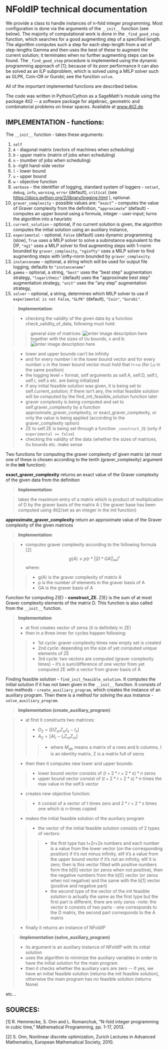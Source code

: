 # NFoldIP technical documentation
We provide a class to handle instances of n-fold integer programming.
Most configuration is done via the arguments of the ``__init__`` function (see below).
The majority of computational work is done in the ``_find_good_step`` function, which searches for a good augmenting step of a specified length.
The algorithm computes such a step for each step-length from a set of step-lengths Gamma and then uses the best of these to augment the current solution; it terminates when no further augmenting steps can be found.
The ``_find_good_step`` procedure is implemented using the dynamic programming approach of [1]; because of its poor performance it can also be solved as an ILP subproblem, which is solved using a MILP solver such as GLPK, Coin-OR or Gurobi; see the function ``solve``. 

All of the important implemented functions are described below.

The code was written in Python/Cython as a SageMath's module using the package 4ti2 -- a software package for algebraic, geometric and combinatorial problems on linear spaces. Available at www.4ti2.de. 


## IMPLEMENTATION - functions:
The ``__init__`` function - takes these arguments:

 1. ``self`` 
 2. ``A`` - diagonal matrix (vectors of machines when scheduling)
 3. ``D`` - upper matrix (matrix of jobs when scheduling) 
 4. ``n`` - (number of jobs when scheduling)
 5. ``b`` -right hand-side vector 
 6. ``l`` - lower bound 
 7. ``u`` - upper bound 
 8. ``w`` - objective function 
 9. ``verbose`` - the identifier of logging, standard system of
    loggers - ``notset``, ``debug``, ``info``, ``warning``, ``error`` (default), ``critical`` (see
    https://docs.python.org/2/library/logging.html ), optional.
 10. ``graver_complexity`` - possible values are: ``“exact”`` - computes the value of Graver complexity from the definition, ``“approximate”`` (default) - computes an upper bound using a formula, integer - user-input; turns the algorithm into a heuristic
 11. ``current_solution`` - optional, if no current solution is given, the algorithm computes the initial solution using an auxiliary instance, 
 12. ``experimental`` - optional, ``False`` (default) uses dynamic programming (slow), ``True`` uses a MILP solver to solve a subinstance equivalent to the DP, ``"ng1"`` uses a MILP solver to find augmenting steps with 1-norm bounded by ``graver_complexity``, ``"nginfty"`` uses a MILP solver to find augmenting steps with \infty-norm bounded by ``graver_complexity``.
 13. ``instancename`` - optional, a string which will be used for output file logging, defaults to ``"instancename"``
 14. ``gamma`` - optional, a string, ``"best"`` uses the "best step" augmentation strategy, ``"logarithmic"`` (default) uses the "approximate best step" augmentation strategy, ``"unit"`` uses the "any step" augmentation strategy,
 15. ``solver`` - optional, a string, determines which MILP solver to use if ``experimental is not False``, ``"GLPK"`` (default), ``"Coin"``, ``"Gurobi"``.

> **Implementation:** 

> 
> - checking the validity of the given data by a function check_validity_of_data, following must hold:
 >> general size of matrices: 
 >![enter image description here](https://lh3.googleusercontent.com/qvX3mVPqOhcma_LnSqK4uZ-4olQnBYPfmI9X3TP7JBMmFyCNAHzjqJRqt7i7LzPGLi1u8XvFFXZd "general size of matrices")
>>together with the sizes of l/u bounds, x and b:![enter image description here](https://lh3.googleusercontent.com/dAUwdfJjT0pZwB1_Hk_XngEUHih6wT4i1BBg5oWTiX5pJvAOXeFQMfFApVp-OaGmCUhViqbvmMvc "picture of sizes")

> - lower and upper bounds can’t be infinity
> - and for every number l in the lower bound vector and for every number u in the lower bound vector must hold that l<=u (for l,u in the same position)
>- the logging level + format, self arguments as self.A, self.D, self.t, self.r, self.s etc. are being initialized
>- if any initial feasible solution was given, it is being set to self.current_solution; if there isn’t any, the initial feasible solution will be computed by the find_init_feasible_solution function later
>- graver complexity is  being computed and set to self.graver_complexity by a function approximate_graver_complexity, or exact_graver_complexity, or only the value is being applied (according to the graver_complexity option)
>- ZE to self.ZE is being set through a function ``_construct_ZE`` (only if ``experimental == false``)
>- checking the validity of the data (whether the sizes of matrices, l/u bounds etc. make sense

Two functions for computing the graver complexity of given matrix (at most one of these is chosen according to the tenth (graver_complexity) argument in the __init__ function):

**exact_graver_complexity** returns an exact value of the Graver complexity of the given data from the definition
>**Implementation**:

>  takes the maximum entry of a matrix which  is product of multiplication of D by the graver basis of the matrix A ( the graver base has been computed using 4ti2/set as an integer in the init function)

**approximate_graver_complexity** return an approximate value of the Graver complexity of the given matrices
>**Implementation**:

>
>- computes graver complexity according to the following formula [2]
$$g(A)\leq p(r*|| D*GA||_{\infty})^{r} $$
where:
>> 
>>- g(A) is the graver  complexity of matrix A
>>- p is the number of elements in the graver basis of A
>>- GA is the graver basis of A

Function for computing Z(E) - **construct_ZE**. Z(E) is the sum of at most Graver complexity elements of the matrix D. This function is also called from the ``__init__`` function.
>**Implementation**
>- at first creates vector of zeros (it is definitely in ZE) 
>- then in a three inner for cycles happen following:
>>- 1st cycle:   graver complexity times new empty set is created
>>- 2nd cycle:   depending on the size of yet computed unique elements of ZE
>>- 3rd cycle:   two vectors are computed (graver complexity times) – it’s a sum/difference of one vector from yet computed ZE with a vector from graver basis of A


Finding feasible solution - ``find_init_feasible_solution``. It computes the initial solution if it has not been given in the ``__init__`` function. It consists of two methods - ``create_auxiliary_program``, which creates the instance of an auxiliary program. Then there is a method for solving the aux instance - ``solve_auxiliary_program``.


>**Implementation  (create_auxiliary_program)**:

>- at first it constructs two matrices:
>>- $D_{2} = [D Z_{sr} Z_{sr} I_{s} -I_{s}]$
>>- $A_{2} = [A I_{r} -I_{r} Z_{rs} Z_{rs}]$
>>>- where $M_{ab}$ means a matrix of a rows and b columns, I is an identity matrix, Z is a matrix full of zeros
>- then then it computes new lower and upper bounds:
>>- lower bound vector consists of $(t+2*r+2*s)*n$ zeros
>>- upper bound vector consist of $(t+2*r+2*s)*n$ times the max value in the self.b vector
>- creates new objective function:
>>- it consist of a vector of t times zero and $2*r+2*s$ times one which is n-times copied
>- makes the initial feasible solution of the auxiliary program
>>- the vector of the initial feasible solution consists of 2 types of vectors:
>>>- the first type has t+2r+2s numbers and each number is a value from the lower vector (on the corresponding position) if it’s not minus infinity, elif it’s a value from the upper bound vector if it’s not an infinity, elif it is zero; then is this vector filled with positive numbers form the b[0] vector (or zeros when not positive), then the negative numbers from the b[0] vector (or zeros when not negative) and the same with the b[1] vector (positive and negative part)
>>>- the second type of the vector of the init feasible solution is actually the same as the first type but the first part is different, there are only zeros
>>>-note: the vector b consists of two parts - one corresponds to the D matrix, the second part corresponds to the A matrix
>- finally it returns an instance of NFoldIP


>-**Implementation (solve_auxiliary_program)**
>- its argument is an auxiliary instance of NFoldIP with its initial solution
>- uses the algorithm to minimize the auxiliary variables in order to have the initial solution for the main program
>- then it checks whether the auxiliary vars are zero -- if yes, we have an initial feasible solution (returns the init feasible solution), otherwise the main program has no feasible solution (returns None)


etc...


## SOURCES:

[1] R. Hemmecke, S. Onn and L. Romanchuk, “N-fold integer programming in cubic time,” Mathematical Programming, pp. 1-17, 2013. 

[2] S. Onn, Nonlinear discrete optimization, Zurich Lectures in Advanced Mathematics, European Mathematical Society, 2010. 

<!--stackedit_data:
eyJoaXN0b3J5IjpbNDIwODU3NjkxXX0=
-->
